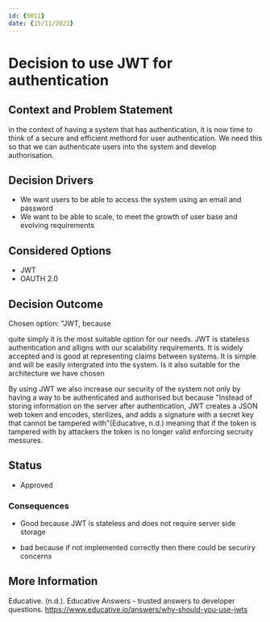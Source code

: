 ```yaml
---
id: {0011}
date: {15/11/2023}
---
```

# Decision to use JWT for authentication

## Context and Problem Statement
in the context of having a system that has authentication, it is now time to think of a secure and efficient methord for user authentication. We need this so that we can authenticate users into the system and develop authorisation. 

## Decision Drivers

* We want users to be able to access the system using an email and password
* We want to be able to scale, to meet the growth of user base and evolving requirements

## Considered Options

* JWT
* OAUTH 2.0


## Decision Outcome

Chosen option: "JWT, because

quite simply it is the most suitable option for our needs. JWT is stateless authentication and alligns with our scalability requirements. It is widely accepted and is good at representing claims between systems. It is simple and will be easily intergrated into the system. Is it also suitable for the architecture we have chosen

By using JWT we also increase our security of the system not only by having a way to be authenticated and authorised but because "Instead of storing information on the server after authentication, JWT creates a JSON web token and encodes, sterilizes, and adds a signature with a secret key that cannot be tampered with"(Educative, n.d.) meaning that if the token is tampered with by attackers the token is no longer valid enforcing secruity messures.

## Status
* Approved

### Consequences

* Good because JWT is stateless and does not require server side storage

* bad because if not implemented correctly then there could be securiry concerns

## More Information
Educative. (n.d.). Educative Answers - trusted answers to developer questions. https://www.educative.io/answers/why-should-you-use-jwts